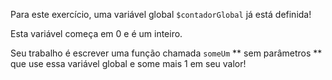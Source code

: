 Para este exercício, uma variável global `$contadorGlobal` já está definida!

Esta variável começa em 0 e é um inteiro.

Seu trabalho é escrever uma função chamada `someUm` ** sem parâmetros ** que use essa variável global  e some mais 1 em seu valor!